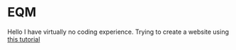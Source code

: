 # EQM
Hello
I have virtually no coding experience. Trying to create a website using [this tutorial](https://www.youtube.com/watch?v=o5g-lUuFgpg)
